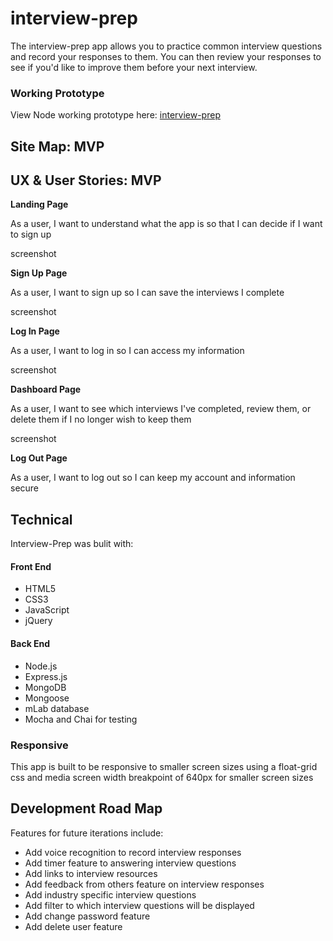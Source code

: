 # interview-prep

The interview-prep app allows you to practice common interview questions and record your responses to them. You can then review your responses to see if you'd like to improve them before your next interview.

### Working Prototype

View Node working prototype here: [interview-prep](https://interview-prep-capstone.herokuapp.com/)

## Site Map: MVP

## UX & User Stories: MVP

**Landing Page**

As a user, I want to understand what the app is so that I can decide if I want to sign up

screenshot

**Sign Up Page**

As a user, I want to sign up so I can save the interviews I complete

screenshot

**Log In Page**

As a user, I want to log in so I can access my information

screenshot

**Dashboard Page**

As a user, I want to see which interviews I've completed, review them, or delete them if I no longer wish to keep them

screenshot

**Log Out Page**

As a user, I want to log out so I can keep my account and information secure

## Technical

Interview-Prep was bulit with:

#### Front End

* HTML5
* CSS3
* JavaScript 
* jQuery 

#### Back End 

* Node.js 
* Express.js
* MongoDB
* Mongoose
* mLab database
* Mocha and Chai for testing


### Responsive
This app is built to be responsive to smaller screen sizes using a float-grid css and media screen width breakpoint of 640px for smaller screen sizes

## Development Road Map
Features for future iterations include:
- Add voice recognition to record interview responses
- Add timer feature to answering interview questions
- Add links to interview resources
- Add feedback from others feature on interview responses
- Add industry specific interview questions
- Add filter to which interview questions will be displayed
- Add change password feature
- Add delete user feature